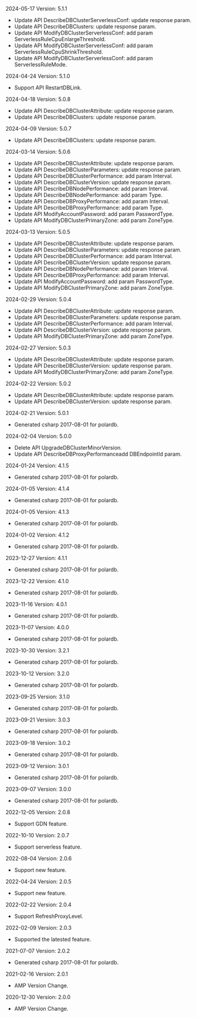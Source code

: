 2024-05-17 Version: 5.1.1
- Update API DescribeDBClusterServerlessConf: update response param.
- Update API DescribeDBClusters: update response param.
- Update API ModifyDBClusterServerlessConf: add param ServerlessRuleCpuEnlargeThreshold.
- Update API ModifyDBClusterServerlessConf: add param ServerlessRuleCpuShrinkThreshold.
- Update API ModifyDBClusterServerlessConf: add param ServerlessRuleMode.


2024-04-24 Version: 5.1.0
- Support API RestartDBLink.


2024-04-18 Version: 5.0.8
- Update API DescribeDBClusterAttribute: update response param.
- Update API DescribeDBClusters: update response param.


2024-04-09 Version: 5.0.7
- Update API DescribeDBClusters: update response param.


2024-03-14 Version: 5.0.6
- Update API DescribeDBClusterAttribute: update response param.
- Update API DescribeDBClusterParameters: update response param.
- Update API DescribeDBClusterPerformance: add param Interval.
- Update API DescribeDBClusterVersion: update response param.
- Update API DescribeDBNodePerformance: add param Interval.
- Update API DescribeDBNodePerformance: add param Type.
- Update API DescribeDBProxyPerformance: add param Interval.
- Update API DescribeDBProxyPerformance: add param Type.
- Update API ModifyAccountPassword: add param PasswordType.
- Update API ModifyDBClusterPrimaryZone: add param ZoneType.


2024-03-13 Version: 5.0.5
- Update API DescribeDBClusterAttribute: update response param.
- Update API DescribeDBClusterParameters: update response param.
- Update API DescribeDBClusterPerformance: add param Interval.
- Update API DescribeDBClusterVersion: update response param.
- Update API DescribeDBNodePerformance: add param Interval.
- Update API DescribeDBProxyPerformance: add param Interval.
- Update API ModifyAccountPassword: add param PasswordType.
- Update API ModifyDBClusterPrimaryZone: add param ZoneType.


2024-02-29 Version: 5.0.4
- Update API DescribeDBClusterAttribute: update response param.
- Update API DescribeDBClusterParameters: update response param.
- Update API DescribeDBClusterPerformance: add param Interval.
- Update API DescribeDBClusterVersion: update response param.
- Update API ModifyDBClusterPrimaryZone: add param ZoneType.


2024-02-27 Version: 5.0.3
- Update API DescribeDBClusterAttribute: update response param.
- Update API DescribeDBClusterVersion: update response param.
- Update API ModifyDBClusterPrimaryZone: add param ZoneType.


2024-02-22 Version: 5.0.2
- Update API DescribeDBClusterAttribute: update response param.
- Update API DescribeDBClusterVersion: update response param.


2024-02-21 Version: 5.0.1
- Generated csharp 2017-08-01 for polardb.

2024-02-04 Version: 5.0.0
- Delete API UpgradeDBClusterMinorVersion.
- Update API DescribeDBProxyPerformanceadd DBEndpointId param.


2024-01-24 Version: 4.1.5
- Generated csharp 2017-08-01 for polardb.

2024-01-05 Version: 4.1.4
- Generated csharp 2017-08-01 for polardb.

2024-01-05 Version: 4.1.3
- Generated csharp 2017-08-01 for polardb.

2024-01-02 Version: 4.1.2
- Generated csharp 2017-08-01 for polardb.

2023-12-27 Version: 4.1.1
- Generated csharp 2017-08-01 for polardb.

2023-12-22 Version: 4.1.0
- Generated csharp 2017-08-01 for polardb.

2023-11-16 Version: 4.0.1
- Generated csharp 2017-08-01 for polardb.

2023-11-07 Version: 4.0.0
- Generated csharp 2017-08-01 for polardb.

2023-10-30 Version: 3.2.1
- Generated csharp 2017-08-01 for polardb.

2023-10-12 Version: 3.2.0
- Generated csharp 2017-08-01 for polardb.

2023-09-25 Version: 3.1.0
- Generated csharp 2017-08-01 for polardb.

2023-09-21 Version: 3.0.3
- Generated csharp 2017-08-01 for polardb.

2023-09-18 Version: 3.0.2
- Generated csharp 2017-08-01 for polardb.

2023-09-12 Version: 3.0.1
- Generated csharp 2017-08-01 for polardb.

2023-09-07 Version: 3.0.0
- Generated csharp 2017-08-01 for polardb.

2022-12-05 Version: 2.0.8
- Support GDN feature.

2022-10-10 Version: 2.0.7
- Support serverless feature.

2022-08-04 Version: 2.0.6
- Support new feature.

2022-04-24 Version: 2.0.5
- Support new feature.

2022-02-22 Version: 2.0.4
 - Support RefreshProxyLevel.

2022-02-09 Version: 2.0.3
- Supported the latested feature.

2021-07-07 Version: 2.0.2
- Generated csharp 2017-08-01 for polardb.

2021-02-16 Version: 2.0.1
- AMP Version Change.

2020-12-30 Version: 2.0.0
- AMP Version Change.

